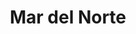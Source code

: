 ﻿---
title: "Mar del Norte"
permalink: periodes_806.html
layout: periode
dataInici: 1914
dataFi: 1918
sidebar: periodes
pares:
  - 310:
    title: "Primera Guerra Mundial"
    dataInici: "(1914-07-28)"
    dataFi: "(1918-11-11)"

fills:
  - 807:
    title: "Batalla de Jutlandia"
    dataInici: "(1916-05-31)"
    dataFi: "(1916-06-01)"

jocsPrincipals:
jocsEscenaris:
jocsEpoca:
jocsEpocaEscenaris:
---
